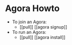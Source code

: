# Agora Howto

- To join an Agora:
  - [[pull]] [[agora signup]]
- To run an Agora:
  - [[pull]] [[agora install]]
